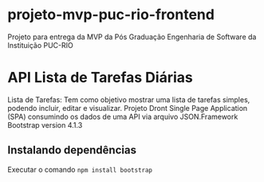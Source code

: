 # projeto-mvp-puc-rio-frontend
Projeto para entrega da MVP da Pós Graduação Engenharia de Software da Instituição PUC-RIO

# API Lista de Tarefas Diárias

Lista de Tarefas: Tem como objetivo mostrar uma lista de tarefas simples, podendo incluir, editar e visualizar. Projeto Dront Single Page Application (SPA) consumindo os dados de uma API via arquivo JSON.Framework Bootstrap version 4.1.3

## Instalando dependências
Executar o comando `npm install bootstrap`
